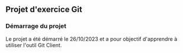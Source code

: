 ## Projet d'exercice Git

### Démarrage du projet

Le projet a été démarré le 26/10/2023 et a pour objectif d'apprendre à utiliser l'outil Git Client.
